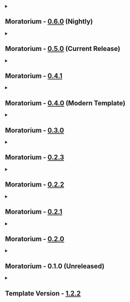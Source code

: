 <details close>
<summary><h2>
  Moratorium - <a href="">0.6.0</a> (Nightly)
</h2></summary><br>

- Additions
  - Mods
    - none
  - Resourcepacks / Shaderpacks
    - none
- Updates
  - Modpack
    - none
  - Mods
    - PathfindingLib - [2.0.0](https://thunderstore.io/c/lethal-company/p/Zaggy1024/PathfindingLib/v/2.0.0) -> [2.1.2](https://thunderstore.io/c/lethal-company/p/Zaggy1024/PathfindingLib/v/2.1.2)
  - Configs
    - none
  - Resourcepacks / Shaderpacks
    - none
- Fixes
  - none
- Reverts / Removals
  - Reverts
    - none
  - Removals
    - none
</details>

<details close>
<summary><h2>
  Moratorium - <a href="https://thunderstore.io/c/lethal-company/p/Apollou/Moratorium/v/0.5.0">0.5.0</a> (Current Release)
</h2></summary><br>

- Additions
  - Mods
    - BetterLaddersFixed - [1.0.7](https://thunderstore.io/c/lethal-company/p/Lunxara/BetterLaddersFixed/v/1.0.7)
    - FacilityMeltdown - [2.7.1](https://thunderstore.io/c/lethal-company/p/loaforc/FacilityMeltdown/v/2.7.1)
    - Interactive Terminal API - [1.2.0](https://thunderstore.io/c/lethal-company/p/WhiteSpike/Interactive_Terminal_API/v/1.2.0)
    - LethalRadiation - [1.2.2](https://thunderstore.io/c/lethal-company/p/gamehog44/LethalRadiation/v/1.2.2)
    - MonoDetour BepInEx 5 - [0.6.14](https://thunderstore.io/c/lethal-company/p/MonoDetour/MonoDetour_BepInEx_5/v/0.6.14) + MonoDetour - [0.6.14](https://thunderstore.io/c/lethal-company/p/MonoDetour/MonoDetour/v/0.6.14)
    - NestFix - [1.2.0](https://thunderstore.io/c/lethal-company/p/PureFPSZac/NestFix/v/1.2.0)
    - PizzaProbability - [1.2.3](https://thunderstore.io/c/lethal-company/p/TrippyTree/PizzaProbability/v/1.2.3)
    - SnowyWeeds - [1.4.1](https://thunderstore.io/c/lethal-company/p/dopadream/SnowyWeeds/v/1.4.1)
    - TestAccountCore - [1.14.3](https://thunderstore.io/c/lethal-company/p/TestAccount666/TestAccountCore/v/1.14.3)
    - YesFox - [1.1.5](https://thunderstore.io/c/lethal-company/p/Dev1A3/YesFox/v/1.1.5)
  - Resourcepacks / Shaderpacks
    - none
- Updates
  - Modpack
    - Moratorium Client - [0.5.0](https://github.com/Apollonu/Moratorium-Client/blob/main/CHANGELOG.md) -> [0.6.0](https://github.com/Apollonu/Moratorium-Client/blob/main/CHANGELOG.md)
  - Mods
    - EnhancedLockpicker - [1.1.6](https://thunderstore.io/c/lethal-company/p/MrHydralisk/EnhancedLockpicker/v/1.1.6) -> [1.1.7](https://thunderstore.io/c/lethal-company/p/MrHydralisk/EnhancedLockpicker/v/1.1.7)
    - LethalLib - [1.1.0](https://thunderstore.io/c/lethal-company/p/Evaisa/LethalLib/v/1.1.0) -> [1.1.1](https://thunderstore.io/c/lethal-company/p/Evaisa/LethalLib/v/1.1.1)
    - MoreCompany - [1.11.1](https://thunderstore.io/c/lethal-company/p/notnotnotswipez/MoreCompany/v/1.11.1) -> [1.11.2](https://thunderstore.io/c/lethal-company/p/notnotnotswipez/MoreCompany/v/1.11.2)
    - Natural selection - [0.3.0](https://thunderstore.io/c/lethal-company/p/Fandovec03/Natural_selection/v/0.3.0) -> [0.4.13](https://thunderstore.io/c/lethal-company/p/Fandovec03/Natural_selection/v/0.4.13)
    - NaturalSelectionLib - [0.6.7](https://thunderstore.io/c/lethal-company/p/Fandovec03/NaturalSelectionLib/v/0.6.7) -> [0.8.1](https://thunderstore.io/c/lethal-company/p/Fandovec03/NaturalSelectionLib/v/0.8.1)
    - PathfindingLib - [0.1.1](https://thunderstore.io/c/lethal-company/p/Zaggy1024/PathfindingLib/v/0.1.1) -> [2.0.0](https://thunderstore.io/c/lethal-company/p/Zaggy1024/PathfindingLib/v/2.0.0)
    - Poltergeist - [1.2.2](https://thunderstore.io/c/lethal-company/p/coderCleric/Poltergeist/v/1.2.2) -> [1.2.6](https://thunderstore.io/c/lethal-company/p/coderCleric/Poltergeist/v/1.2.6)
    - ScienceBird Tweaks - [4.2.10](https://thunderstore.io/c/lethal-company/p/ScienceBird/ScienceBird_Tweaks/v/4.2.10) -> [4.4.0](https://thunderstore.io/c/lethal-company/p/ScienceBird/ScienceBird_Tweaks/v/4.4.0)
    - ShipWindows - [1.11.0](https://thunderstore.io/c/lethal-company/p/TestAccount666/ShipWindows/v/1.11.0) -> [2.5.1](https://thunderstore.io/c/lethal-company/p/TestAccount666/ShipWindows/v/2.5.1)
    - StarlancerAIFix - [3.10.0](https://thunderstore.io/c/lethal-company/p/AudioKnight/StarlancerAIFix/v/3.10.0) -> [3.11.1](https://thunderstore.io/c/lethal-company/p/AudioKnight/StarlancerAIFix/v/3.11.1)
  - Configs
    - [BetterLaddersFixed](https://thunderstore.io/c/lethal-company/p/Lunxara/BetterLaddersFixed) (Update, Changes)
    - [BetterStamina](https://thunderstore.io/c/lethal-company/p/FlipMods/BetterStamina) (Changes)
    - [darmuhsTerminalStuff](https://thunderstore.io/c/lethal-company/p/darmuh/darmuhsTerminalStuff) (Disabled MoonsPlus, StorePlus, Gambling)
    - [FacilityMeltdown](https://thunderstore.io/c/lethal-company/p/loaforc/FacilityMeltdown)
    - [LethalRadiation](https://thunderstore.io/c/lethal-company/p/gamehog44/LethalRadiation)
    - [PizzaProbability](https://thunderstore.io/c/lethal-company/p/TrippyTree/PizzaProbability)
    - [Poltergeist](https://thunderstore.io/c/lethal-company/p/coderCleric/Poltergeist) (Update)
    - [ScienceBird Tweaks](https://thunderstore.io/c/lethal-company/p/ScienceBird/ScienceBird_Tweaks) (Update)
    - [ShipWindows](https://thunderstore.io/c/lethal-company/p/TestAccount666/ShipWindows) (Update, Balancing, Skybox)
  - Resourcepacks / Shaderpacks
    - none
- Fixes
  - none
- Reverts / Removals
  - Reverts
    - none
  - Removals
    - [BetterLadders](https://thunderstore.io/c/lethal-company/p/e3s1/BetterLadders)
    - [BetterMonitor](https://thunderstore.io/c/lethal-company/p/fumiko/BetterMonitor) + Config
    - [DoorFix](https://thunderstore.io/c/lethal-company/p/itsmeowdev/DoorFix)
    - [FairBirds](https://thunderstore.io/c/lethal-company/p/woah25/FairBirds)
    - [FairGiantsHostOnly](https://thunderstore.io/c/lethal-company/p/woah25/FairGiantsHostOnly)
</details>

<details close>
<summary><h2>
  Moratorium - <a href="https://thunderstore.io/c/lethal-company/p/Apollou/Moratorium/v/0.4.1">0.4.1</a>
</h2></summary><br>

- Additions
  - Mods
    - none
  - Resourcepacks / Shaderpacks
    - none
- Updates
  - Modpack
    - none
  - Mods
    - none
  - Configs
    - none
  - Resourcepacks / Shaderpacks
    - none
- Fixes
  - Changelog Fix
- Reverts / Removals
  - Reverts
    - none
  - Removals
    - none
</details>

<details close>
<summary><h2>
  Moratorium - <a href="https://thunderstore.io/c/lethal-company/p/Apollou/Moratorium/v/0.4.0">0.4.0</a> (Modern Template)
</h2></summary><br>

- Additions
  - Mods
    - BetterLadders - [1.4.3](https://thunderstore.io/c/lethal-company/p/e3s1/BetterLadders/v/1.4.3)
    - BetterMonitor - [0.1.3](https://thunderstore.io/c/lethal-company/p/fumiko/BetterMonitor/v/0.1.3)
    - BetterStamina - [1.5.6](https://thunderstore.io/c/lethal-company/p/FlipMods/BetterStamina/v/1.5.6)
    - HexiShotgunTweaks - [1.0.1](https://thunderstore.io/c/lethal-company/p/dopadream/HexiShotgunTweaks/v/1.0.1)
    - JesterTimeout - [1.0.1](https://thunderstore.io/c/lethal-company/p/Rosentti/JesterTimeout/v/1.0.1)
    - LandFromOrbit - [1.1.2](https://thunderstore.io/c/lethal-company/p/mattymatty/LandFromOrbit/v/1.1.2)
  - Resourcepacks / Shaderpacks
    - none
- Updates
  - Modpack
    - none
  - Mods
    - LethalLib - [1.0.1](https://thunderstore.io/c/lethal-company/p/Evaisa/LethalLib/v/1.0.1) -> [1.0.3](https://thunderstore.io/c/lethal-company/p/Evaisa/LethalLib/v/1.0.3)
    - ScienceBird Tweaks - [4.1.4](https://thunderstore.io/c/lethal-company/p/ScienceBird/ScienceBird_Tweaks/v/4.1.4) -> [4.2.3](https://thunderstore.io/c/lethal-company/p/ScienceBird/ScienceBird_Tweaks/v/4.2.3)
  - Configs
    - [BetterLadders](https://thunderstore.io/c/lethal-company/p/e3s1/BetterLadders) (Speed & Extension Ladder)
    - [BetterMonitor](https://thunderstore.io/c/lethal-company/p/fumiko/BetterMonitor) (Rotation, Ship)
    - [BetterStamina](https://thunderstore.io/c/lethal-company/p/FlipMods/BetterStamina) (Regen & Ladder)
    - [JesterTimeout](https://thunderstore.io/c/lethal-company/p/Rosentti/JesterTimeout) (Time)
    - [ProblematicPilotry](https://thunderstore.io/c/lethal-company/p/windblownleaves/ProblematicPilotry) (Rebuild Navmesh Disabled)
    - [ScienceBird Tweaks](https://thunderstore.io/c/lethal-company/p/ScienceBird/ScienceBird_Tweaks) (Tweaks & Updated Config)
    - [ShipWindows](https://thunderstore.io/c/lethal-company/p/TestAccount666/ShipWindows) (Audio, Window Prices, Window Material)
  - Resourcepacks / Shaderpacks
    - none
- Fixes
  - none
- Reverts / Removals
  - Reverts
    - none
  - Removals
    - none
</details>

<details close>
<summary><h2>
  Moratorium - <a href="https://thunderstore.io/c/lethal-company/p/Apollou/Moratorium/v/0.3.0">0.3.0</a>
</h2></summary><br>

- Additions
  - Mods
    - AudibleHydraulics - [1.0.1](https://thunderstore.io/c/lethal-company/p/dragonmcmx/AudibleHydraulics/v/1.0.1)
    - Doms Basic Suit Colors - [1.4.4](https://thunderstore.io/c/lethal-company/p/404_Dom/Doms_Basic_Suit_Colors/v/1.4.4) + More Suits - [1.5.2](https://thunderstore.io/c/lethal-company/p/x753/More_Suits/v/1.5.2)
    - FairBirds - [1.0.1](https://thunderstore.io/c/lethal-company/p/woah25/FairBirds/v/1.0.1)
    - FairGiantsHostOnly - [1.9.0](https://thunderstore.io/c/lethal-company/p/woah25/FairGiantsHostOnly/v/1.9.0)
    - MoreCompany - [1.11.0](https://thunderstore.io/c/lethal-company/p/notnotnotswipez/MoreCompany/v/1.11.0)
    - TooManySuits - [2.0.1](https://thunderstore.io/c/lethal-company/p/Verity/TooManySuits/v/2.0.1)
    - WilsSpeedyShip - [1.1.1](https://thunderstore.io/c/lethal-company/p/Wil/WilsSpeedyShip/v/1.1.1)
  - Resourcepacks / Shaderpacks
    - none
- Updates
  - Modpack
    - none
  - Mods
    - PathfindingLib - [0.1.0](https://thunderstore.io/c/lethal-company/p/Zaggy1024/PathfindingLib/v/0.1.0) -> [0.1.1](https://thunderstore.io/c/lethal-company/p/Zaggy1024/PathfindingLib/v/0.1.1)
    - StarlancerAIFix - [3.9.0](https://thunderstore.io/c/lethal-company/p/AudioKnight/StarlancerAIFix/v/3.9.0) -> [3.9.1](https://thunderstore.io/c/lethal-company/p/AudioKnight/StarlancerAIFix/v/3.9.1)
  - Configs
    - [More Suits](https://thunderstore.io/c/lethal-company/p/x753/More_Suits)
    - [MoreCompany](https://thunderstore.io/c/lethal-company/p/notnotnotswipez/MoreCompany)
    - [ProblematicPilotry](https://thunderstore.io/c/lethal-company/p/windblownleaves/ProblematicPilotry) (Iterations)
  - Resourcepacks / Shaderpacks
    - none
- Fixes
  - Changelog Fix
- Reverts / Removals
  - Reverts
    - none
  - Removals
    - [LethalPerformance](https://thunderstore.io/c/lethal-company/p/DiFFoZ/LethalPerformance) Config
    - [MapImprovements](https://thunderstore.io/c/lethal-company/p/SpookyBuddy/MapImprovements) (Disabled) + Config + [LethalLevelLoader](https://thunderstore.io/c/lethal-company/p/IAmBatby/LethalLevelLoader) (Disabled)
</details>

<details close>
<summary><h2>
  Moratorium - <a href="https://thunderstore.io/c/lethal-company/p/Apollou/Moratorium/v/0.2.3">0.2.3</a>
</h2></summary><br>

- Additions
  - Mods
    - none
  - Resourcepacks / Shaderpacks
    - none
- Updates
  - Modpack
    - none
  - Mods
    - none
  - Configs
    - none
  - Resourcepacks / Shaderpacks
    - none
- Fixes
  - Config Fix
- Reverts / Removals
  - Reverts
    - none
  - Removals
    - none
</details>


<details close>
<summary><h2>
  Moratorium - <a href="https://thunderstore.io/c/lethal-company/p/Apollou/Moratorium/v/0.2.2">0.2.2</a>
</h2></summary><br>

- Additions
  - Mods
    - none
  - Resourcepacks / Shaderpacks
    - none
- Updates
  - Modpack
    - none
  - Mods
    - none
  - Configs
    - none
  - Resourcepacks / Shaderpacks
    - none
- Fixes
  - Icon Fix
- Reverts / Removals
  - Reverts
    - none
  - Removals
    - none
</details>

<details close>
<summary><h2>
  Moratorium - <a href="https://thunderstore.io/c/lethal-company/p/Apollou/Moratorium/v/0.2.1">0.2.1</a>
</h2></summary><br>

- Additions
  - Mods
    - none
  - Resourcepacks / Shaderpacks
    - none
- Updates
  - Modpack
    - none
  - Mods
    - none
  - Configs
    - none
  - Resourcepacks / Shaderpacks
    - none
- Fixes
  - Icon Fix
- Reverts / Removals
  - Reverts
    - none
  - Removals
    - none
</details>

<details close>
<summary><h2>
  Moratorium - <a href="https://thunderstore.io/c/lethal-company/p/Apollou/Moratorium/v/0.2.0">0.2.0</a>
</h2></summary><br>

- Additions
  - Mods
    - Arachnophilia - [1.8.1](https://thunderstore.io/c/lethal-company/p/SillySquad/Arachnophilia/v/1.8.1) + CSync - [5.0.1](https://thunderstore.io/c/lethal-company/p/Sigurd/CSync/v/5.0.1) + FixPluginTypesSerialization - [1.1.2](https://thunderstore.io/c/lethal-company/p/Evaisa/FixPluginTypesSerialization/v/1.1.2)
    - BarberFixes - [1.3.0](https://thunderstore.io/c/lethal-company/p/ButteryStancakes/BarberFixes/v/1.3.0)
    - DoorFix - [1.0.0](https://thunderstore.io/c/lethal-company/p/itsmeowdev/DoorFix/v/1.0.0)
    - HexiBetterShotgunFixed - [1.0.1](https://thunderstore.io/c/lethal-company/p/Entity378/HexiBetterShotgunFixed/v/1.0.1)
    - JetpackFixes - [1.5.3](https://thunderstore.io/c/lethal-company/p/ButteryStancakes/JetpackFixes/v/1.5.3)
    - Lethal Weight Fix - [1.1.1](https://thunderstore.io/c/lethal-company/p/Hackattack242/Lethal_Weight_Fix/v/1.1.1)
    - LooseJesterSpring - [1.0.4](https://thunderstore.io/c/lethal-company/p/TestAccount666/LooseJesterSpring/v/1.0.4)
    - LostEnemyFix - [1.1.0](https://thunderstore.io/c/lethal-company/p/JacobG5/LostEnemyFix/v/1.1.0)
    - Maneater Damage Patch - [1.0.1](https://thunderstore.io/c/lethal-company/p/WhiteSpike/Maneater_Damage_Patch/v/1.0.1)
    - MapImprovements - [0.9.8](https://thunderstore.io/c/lethal-company/p/SpookyBuddy/MapImprovements/v/0.9.8) + LethalLevelLoader - [1.4.11](https://thunderstore.io/c/lethal-company/p/IAmBatby/LethalLevelLoader/v/1.4.11)
    - Natural selection - [0.3.0](https://thunderstore.io/c/lethal-company/p/Fandovec03/Natural_selection/v/0.3.0) + LethalNetworkAPI - [3.3.2](https://thunderstore.io/c/lethal-company/p/xilophor/LethalNetworkAPI/v/3.3.2) + NaturalSelectionLib - [0.6.7](https://thunderstore.io/c/lethal-company/p/Fandovec03/NaturalSelectionLib/v/0.6.7) + OdinSerializer - [2022.11.9](https://thunderstore.io/c/lethal-company/p/Lordfirespeed/OdinSerializer/v/2022.11.9)
    - NavMeshInCompany - [1.0.3](https://thunderstore.io/c/lethal-company/p/Kittenji/NavMeshInCompany/v/1.0.3)
    - PathfindingLagFix - [2.2.1](https://thunderstore.io/c/lethal-company/p/Zaggy1024/PathfindingLagFix/v/2.2.1) + PathfindingLib - [0.0.14](https://thunderstore.io/c/lethal-company/p/Zaggy1024/PathfindingLib/v/0.0.14)
    - Poltergeist - [1.2.1](https://thunderstore.io/c/lethal-company/p/coderCleric/Poltergeist/v/1.2.1)
    - ProblematicPilotry - [1.3.7](https://thunderstore.io/c/lethal-company/p/windblownleaves/ProblematicPilotry/v/1.3.7)
    - Scary Coil Head - [1.0.1](https://thunderstore.io/c/lethal-company/p/Goobius/Scary_Coil_Head/v/1.0.1) + LethalLib - [1.0.1](https://thunderstore.io/c/lethal-company/p/Evaisa/LethalLib/v/1.0.1)
    - ScienceBird Tweaks - [4.1.4](https://thunderstore.io/c/lethal-company/p/ScienceBird/ScienceBird_Tweaks/v/4.1.4)
    - ShootableMouthDogs - [1.0.1](https://thunderstore.io/c/lethal-company/p/AgentRev/ShootableMouthDogs/v/1.0.1)
    - SnatchinBracken - [1.5.1](https://thunderstore.io/c/lethal-company/p/readthisifbad/SnatchinBracken/v/1.5.1)
    - StarlancerAIFix - [3.9.0](https://thunderstore.io/c/lethal-company/p/AudioKnight/StarlancerAIFix/v/3.9.0)
    - Symbiosis - [1.0.8](https://thunderstore.io/c/lethal-company/p/NiceHairs/Symbiosis/v/1.0.8) + NuclearLibrary - [1.0.7](https://thunderstore.io/c/lethal-company/p/NiceHairs/NuclearLibrary/v/1.0.7)
  - Resourcepacks / Shaderpacks
    - none
- Updates
  - Modpack
    - Moratorium Client - 0.3.1
  - Mods
    - none
  - Configs
    - [Arachnophilia](https://thunderstore.io/c/lethal-company/p/SillySquad/Arachnophilia) (Nest Setup, HP)
    - [EntranceTeleportOptimizations](https://thunderstore.io/c/lethal-company/p/mattymatty/EntranceTeleportOptimizations) (Detect Both Sides)
    - [FixPluginTypesSerialization](https://thunderstore.io/package/RiskofThunder/FixPluginTypesSerialization)
    - [LethalPerformance](https://thunderstore.io/c/lethal-company/p/DiFFoZ/LethalPerformance)
    - [LooseJesterSpring](https://thunderstore.io/c/lethal-company/p/TestAccount666/LooseJesterSpring) (Percentage)
    - [Poltergeist](https://thunderstore.io/c/lethal-company/p/coderCleric/Poltergeist) (Volume, Prices)
    - [ProblematicPilotry](https://thunderstore.io/c/lethal-company/p/windblownleaves/ProblematicPilotry)
    - [Scary Coil Head](https://thunderstore.io/c/lethal-company/p/Goobius/Scary_Coil_Head) (Timer)
    - [ScienceBird Tweaks](https://thunderstore.io/c/lethal-company/p/ScienceBird/ScienceBird_Tweaks)
    - [SnatchinBracken](https://thunderstore.io/c/lethal-company/p/readthisifbad/SnatchinBracken) (Kill + Damage logic)
  - Resourcepacks / Shaderpacks
    - none
- Fixes
  - none
- Reverts / Removals
  - Reverts
    - none
  - Removals
    - none
</details>

<details close>
<summary><h2>
  Moratorium - 0.1.0 (Unreleased)
</h2></summary><br>

- Additions
  - Mods
    - DoorFix - [1.0.0](https://thunderstore.io/c/lethal-company/p/itsmeowdev/DoorFix/v/1.0.0)
    - JetpackFixes - [1.5.2](https://thunderstore.io/c/lethal-company/p/ButteryStancakes/JetpackFixes/v/1.5.2)
    - Maneater Damage Patch - [1.0.1](https://thunderstore.io/c/lethal-company/p/WhiteSpike/Maneater_Damage_Patch/v/1.0.1)
    - NavMeshInCompany - [1.0.3](https://thunderstore.io/c/lethal-company/p/Kittenji/NavMeshInCompany/v/1.0.3)
    - PathfindingLagFix - [2.2.1](https://thunderstore.io/c/lethal-company/p/Zaggy1024/PathfindingLagFix/v/2.2.1) + PathfindingLib -[ 0.0.14](https://thunderstore.io/c/lethal-company/p/Zaggy1024/PathfindingLib/v/0.0.14)
  - Resourcepacks / Shaderpacks
    - none
- Updates
  - Modpack
    - Moratorium Client 0.3.0-beta
  - Mods
    - none
  - Configs
    - none
  - Resourcepacks / Shaderpacks
    - none
- Fixes
  - none
- Reverts / Removals
  - Reverts
    - none
  - Removals
    - none
</details>

<details close>
<summary><h2>
  Template Version - <a href="">1.2.2</a>
</h2></summary><br>

- Additions
  - Mods
    - none - 0.0.0
  - Resourcepacks / Shaderpacks
    - none - 0.0.0
- Updates
  - Modpack
    - none 0.0.0 -> 0.0.0
  - Mods
    - none 0.0.0 -> 0.0.0
  - Configs
    - none (?)
  - Resourcepacks / Shaderpacks
    - none 0.0.0 -> 0.0.0
- Fixes
  - none
- Reverts / Removals
  - Reverts
    - none
  - Removals
    - none
</details>
